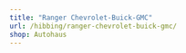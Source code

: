 ```yaml
---
title: "Ranger Chevrolet-Buick-GMC"
url: /hibbing/ranger-chevrolet-buick-gmc/
shop: Autohaus
---
```


